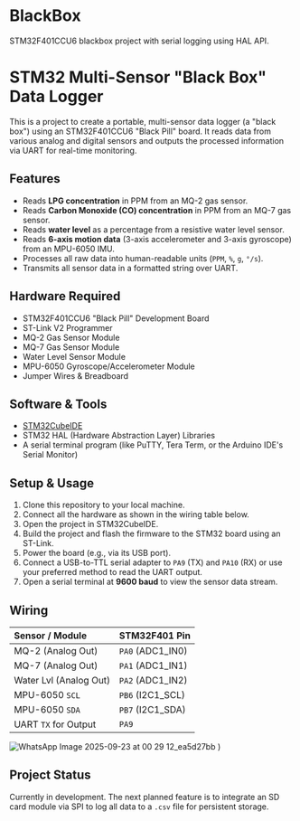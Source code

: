 # BlackBox
STM32F401CCU6 blackbox project with serial logging using HAL API.



# STM32 Multi-Sensor "Black Box" Data Logger

This is a project to create a portable, multi-sensor data logger (a "black box") using an STM32F401CCU6 "Black Pill" board. It reads data from various analog and digital sensors and outputs the processed information via UART for real-time monitoring.

## Features
-   Reads **LPG concentration** in PPM from an MQ-2 gas sensor.
-   Reads **Carbon Monoxide (CO) concentration** in PPM from an MQ-7 gas sensor.
-   Reads **water level** as a percentage from a resistive water level sensor.
-   Reads **6-axis motion data** (3-axis accelerometer and 3-axis gyroscope) from an MPU-6050 IMU.
-   Processes all raw data into human-readable units (`PPM`, `%`, `g`, `°/s`).
-   Transmits all sensor data in a formatted string over UART.

## Hardware Required
* STM32F401CCU6 "Black Pill" Development Board
* ST-Link V2 Programmer
* MQ-2 Gas Sensor Module
* MQ-7 Gas Sensor Module
* Water Level Sensor Module
* MPU-6050 Gyroscope/Accelerometer Module
* Jumper Wires & Breadboard

## Software & Tools
* [STM32CubeIDE](https://www.st.com/en/development-tools/stm32cubeide.html)
* STM32 HAL (Hardware Abstraction Layer) Libraries
* A serial terminal program (like PuTTY, Tera Term, or the Arduino IDE's Serial Monitor)

## Setup & Usage
1.  Clone this repository to your local machine.
2.  Connect all the hardware as shown in the wiring table below.
3.  Open the project in STM32CubeIDE.
4.  Build the project and flash the firmware to the STM32 board using an ST-Link.
5.  Power the board (e.g., via its USB port).
6.  Connect a USB-to-TTL serial adapter to `PA9` (TX) and `PA10` (RX) or use your preferred method to read the UART output.
7.  Open a serial terminal at **9600 baud** to view the sensor data stream.

## Wiring
| Sensor / Module | STM32F401 Pin |
| :-------------- | :------------ |
| MQ-2 (Analog Out) | `PA0` (ADC1_IN0) |
| MQ-7 (Analog Out) | `PA1` (ADC1_IN1) |
| Water Lvl (Analog Out)| `PA2` (ADC1_IN2) |
| MPU-6050 `SCL` | `PB6` (I2C1_SCL) |
| MPU-6050 `SDA` | `PB7` (I2C1_SDA) |
| UART `TX` for Output | `PA9` |




![WhatsApp Image 2025-09-23 at 00 29 12_ea5d27bb](https://github.com/user-attachments/assets/a4e9d1c1-8e2c-4140-bdc6-8f64e1b993fa)
)


## Project Status
Currently in development. The next planned feature is to integrate an SD card module via SPI to log all data to a `.csv` file for persistent storage.
